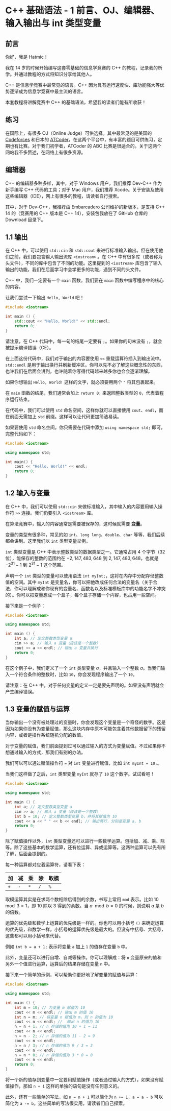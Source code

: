 # C++ 基础语法 - 1 前言、OJ、编辑器、输入输出与 int 类型变量

## 前言

你好，我是 Hatmic！

我在 14 岁的时候开始编写这套零基础的信息学竞赛的 C++ 的教程，记录我的所学。并通过教程的方式将知识分享给其他人。

C++ 是信息学竞赛中最常见的语言。C++ 因为具有运行速度快、库功能强大等优势逐渐成为信息学竞赛中最主流的语言。

本套教程将讲解竞赛中 C++ 的基础语法，希望我的读者们能有所收获！

## 练习

在国际上，有很多 OJ（Online Judge）可供选择。其中最常见的是美国的 [Codeforces](https://codeforces.com) 和日本的 [ATCoder](https://atcoder.jp)，在这两个平台中，有丰富的题目可供练习，定期也有比赛。对于我们初学者，ATCoder 的 ABC 比赛是很适合的。关于这两个网站我不多赘述，在网络上有很多资源。

## 编辑器

C++ 的编辑器多种多样，其中，对于 Windows 用户，我们推荐 Dev-C++ 作为新手编写 C++ 代码的工具；对于 Mac 用户，我们推荐 Xcode。关于安装及使用这些编辑器（IDE），网上有很多的教程，请读者自行搜索。

其中，对于 Dev-C++，我推荐由 Embarcadero 公司维护的新版本，是支持 C++ 14 的（竞赛用的 C++ 版本是 C++ 14），安装包我放在了 GitHub 仓库的 Download 目录下。

## 1.1 输出

在 C++ 中，可以使用 `std::cin` 和  `std::cout` 来进行标准输入输出。但在使用他们之前，我们要包含输入输出流库 `<iostream>` 。在 C++ 中有很多库（或者称为头文件），不同的库中包含了不同的功能。这里提到的 `<iostream>` 库包含了输入输出的功能，我们在后面学习中会学更多的功能，遇到不同的头文件。

C++ 中，我们一定要有一个 `main` 函数。我们要在 `main` 函数中编写程序中的核心的内容。

让我们尝试一下输出 `Hello, World` 吧！

```cpp
#include <iostream>

int main () {
    std::cout << "Hello, World!" << std::endl;
    return 0;
}
```

请注意，在 C++ 代码中，每一句的结尾一定要有 `;`。如果你的句末没有 `;`，就会被提示编译错误（CE）。

在上面这份代码中，我们对于输出的内容要使用 `<<` 重载运算符插入到输出流中。`std::endl` 是用于输出换行并刷新缓冲区。你可以先不必了解这些概念性的东西，也许我们在后面会讲到，也许随着你写得代码越来越多你也会会逐渐理解。

如果你想输出 `Hello, World!` 这样的文字，就必须要用两个 `"` 将其包裹起来。

在 `main` 函数的结尾，我们通常会加上 `return 0;` 来返回整数类型的 `0`，代表着程序运行结束。

在代码中，我们可以使用 `std` 命名空间，这样你就可以直接使用 `cout`、`endl`，而在前面无需加上 `std` 前缀。这样可以让代码更加简洁易读。

如果要使用 `std` 命名空间，你只需要在代码中添加 `using namespace std;` 即可，完整代码如下：

```cpp
#include <iostream>

using namespace std;

int main() {
    cout << "Hello, World!" << endl;
    return 0;
}
```

## 1.2 输入与变量

在 C++ 中，我们可以使用 `std::cin` 来做标准输入，其中输入的内容要用输入操作符 `>>` 连接。我们仍要引入 `<iostream>` 库。

在算法竞赛中，输入的内容通常是需要被保存的，这时候就需要 **变量**。

变量的类型有很多种，常见的如 `int`、`long long`、`double`、`char` 等等，我们后续都会讲到。这里我们以 `int` 类型变量举例。

`int` 类型变量是 C++ 中表示整数类型的数据类型之一。它通常占用 4 个字节（32 位），能保存的整数的范围约在 $-2,147,483,648$ 到 $2,147,483,648$，也就是 $-2^{31}-1$ 到 $2^{31}-1$ 这个范围。

声明一个 `int` 类型的变量可以使用语法 `int myInt;`，这将在内存中分配存储整数值的空间。其中 `myInt` 是变量名，你可以把他改成任何合法的变量名（关于合法，你可以理解成和你现有的变量名、函数名以及标准模板库中的功能名字不冲突的）。你可以把变量想成一个盒子，每个盒子存储一个内容，也占用一些空间。

接下来是一个例子：

```cpp
#include <iostream>

using namespace std;

int main () {
    int a; // 定义整数类型变量 a 
    cin >> a; // 输入 a 变量（应该是一个整数） 
    cout << a << endl; // 输出 a 变量并换行 
    return 0;
}
```

在这个例子中，我们定义了一个 `int` 类型变量 $a$，并且输入一个整数 $a$。当我们输入一个符合条件的整数时，比如 `10`，你会发现程序输出了一个 `10`。

请注意：在 C++ 中，对于任何变量的定义一定是要先声明的。如果没有声明就会产生编译错误。

## 1.3 变量的赋值与运算

当你输出一个没有被处理过的变量时，你会发现这个变量是一个奇怪的数字。这是因为如果你没有为变量赋值，那么这块内存中原本可能包含着其他数据留下的残留内容，或者是操作系统随机分配的数值。

对于变量的赋值，我们前面提到过可以通过输入的方式为变量赋值。不过如果你不想通过输入的方式，那我们有别的办法。

我们可以可以通过赋值操作符 `=` 对 `int` 变量进行赋值，比如 `int myInt = 10;`。

当我们这样做了之后，`int` 类型变量 `myInt` 就存了 `10` 这个数字。试试看吧！

```cpp
#include <iostream>

using namespace std;

int main () {
    int a; // 定义整数类型变量 a 
    cin >> a; // 输入 a 变量（应该是一个整数） 
    int b = 10; // 定义整数类型变量 b，并将其赋值为 10 
    cout << a << " " << b << endl; // 输出两行，分别是变量 a, b
    return 0;
}
```

除了赋值操作以外，`int` 类型变量还可以进行一些数学运算。包括加、减、乘、除等。除了这些基本的数学运算，还有位运算、异或运算等。这两种运算可以先有所了解，后面会提到的。

每一种运算都对应着运算符，请看下表：

| 加   | 减   | 乘   | 除   | 取模  |
| --- | --- | --- | --- | --- |
| `+` | `-` | `*` | `/` | `%` |

取模运算其实是在求两个数相除后得到的余数，书写上常用 `mod` 表示。比如 $10 \mod 3 = 1$，即 $10$ 除以 $3$ 得到的余数。当 $a \mod b = 0$ 的时候，则说明 $a$ 是 $b$ 的倍数。

运算的优先级和数学上运算的优先级是一样的。你也可以用小括号 `()` 来确定运算的优先级，和数学一样，小括号的运算优先级是最大的。但没有中括号、大括号，这些都可以用小括号来代替。

例如 `int b = a + 1;` 表示将变量 `a` 加上 `1` 的值存在变量 `b` 中。

此外，变量还可以进行自增、自减等操作。你可以理解成：将 `n` 变量原来的值和另外一个值进行运算，运算后的结果存储在变量 `n` 中。

接下来一个简单的示例，可以帮助你更好地了解变量的赋值与运算：

```cpp
#include <iostream>

using namespace std;

int main () {
    int m = 10; // 为变量 m 赋值为 10 
    cout << m << endl; // 输出 m 的值 10
    int n = m; // 将变量 n 赋值为 m，则 n 的值为 10 
    cout << n << endl; //  输出 n 的值为 10 
    n = n + 1; // n 存储的值为 10 + 1 = 11
    cout << n << endl;
    n = n - 2; // n 存储的值为 11 - 2 = 9
    cout << n << endl;
    n = n / 3; // n 存储的值为 9 / 3 = 3 
    cout << n << endl;
    n = n * 0; // n 存储的值为 3 * 0 = 0 
    cout << n << endl;
    return 0;
}
```

将一个新的值存到变量中一定要用赋值操作（或者通过输入的方式），如果没有赋值操作，那如 `n + 1` 这样的单独的语句是没有任何意义的。

此外，还有一些简单的写法，如 `n = n + 1` 可以简化为 `n += 1`，`a = a - b` 可以简化为 `a -= b`。这些简单的写法很实用，请读者们自己探索。
